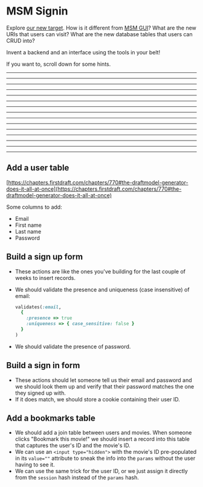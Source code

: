 # MSM Signin

Explore [our new target](https://msm-signin.matchthetarget.com/). How is it different from [MSM GUI](https://msm-gui.matchthetarget.com/)? What are the new URIs that users can visit? What are the new database tables that users can CRUD into?

Invent a backend and an interface using the tools in your belt!

If you want to, scroll down for some hints.

---

---

---

---

---

---

---

---

---

---

---

---

---

---

---


## Add a user table

[https://chapters.firstdraft.com/chapters/770#the-draftmodel-generator-does-it-all-at-once](https://chapters.firstdraft.com/chapters/770#the-draftmodel-generator-does-it-all-at-once)

Some columns to add:

 - Email
 - First name
 - Last name
 - Password

## Build a sign up form

 - These actions are like the ones you've building for the last couple of weeks to insert records.
 - We should validate the presence and uniqueness (case insensitive) of email:

    ```ruby
    validates(:email,
      {
        :presence => true
        :uniqueness => { case_sensitive: false }
      }
    )
    ```
 - We should validate the presence of password.

## Build a sign in form

 - These actions should let someone tell us their email and password and we should look them up and verify that their password matches the one they signed up with.
 - If it does match, we should store a cookie containing their user ID.

## Add a bookmarks table

 - We should add a join table between users and movies. When someone clicks "Bookmark this movie!" we should insert a record into this table that captures the user's ID and the movie's ID.
 - We can use an `<input type="hidden">` with the movie's ID pre-populated in its `value=""` attribute to sneak the info into the `params` without the user having to see it.
 - We can use the same trick for the user ID, or we just assign it directly from the `session` hash instead of the `params` hash.